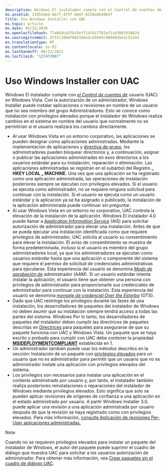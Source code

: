 ```yaml
---
description: Windows El instalador cumple con el Control de cuentas de usuario (UAC) en Windows Vista.
ms.assetid: 13955ded-6b7f-475f-bb0f-6530a0b4963f
title: Uso Windows Installer con UAC
ms.topic: article
ms.date: 05/31/2018
ms.openlocfilehash: 77a05dcd2fb33eff24fb17702af1cb306f81002d
ms.sourcegitcommit: d75fc10b9f0825bbe5ce5045c90d4045e3c53243
ms.translationtype: MT
ms.contentlocale: es-ES
ms.lasthandoff: 09/13/2021
ms.locfileid: "127473907"
---
```

# <a name="using-windows-installer-with-uac"></a>Uso Windows Installer con UAC

Windows El instalador cumple con [*el Control de cuentas de*](u-gly.md) usuario (UAC) en Windows Vista. Con la autorización de un administrador, Windows Installer puede instalar aplicaciones o revisiones en nombre de un usuario que no sea miembro del grupo Administradores. Esto se conoce como [](e-gly.md) instalación con privilegios elevados porque el instalador de Windows realiza cambios en el sistema en nombre del usuario que normalmente no se permitirían si el usuario realizara los cambios directamente.

-   Al usar Windows Vista en un entorno corporativo, las aplicaciones se pueden designar como aplicaciones administradas. Mediante la implementación de aplicaciones y [directiva de grupo](/previous-versions/windows/desktop/Policy/group-policy-start-page), los administradores pueden bloquear directorios y, a continuación, asignar o publicar las aplicaciones administradas en esos directorios a los usuarios estándar para su instalación, reparación o eliminación. [](s-gly.md) Las aplicaciones administradas se registran en el subárbol del Registro **\_ HKEY LOCAL \_ MACHINE.** Una vez que una aplicación se ha registrado como una aplicación administrada, las operaciones de instalación posteriores siempre se ejecutan con privilegios elevados. Si el usuario se ejecuta como administrador, no se requiere ninguna solicitud para continuar con la instalación. Si el usuario se ejecuta como un usuario estándar y la aplicación ya se ha asignado o publicado, la instalación de la aplicación administrada puede continuar sin preguntar.
-   Al usar Windows Vista en un entorno no corporativo, UAC controla la elevación de la instalación de la aplicación. Windows El instalador 4.0 puede llamar a [*Application Information Service*](a-gly.md) (AIS) para solicitar autorización de administrador para elevar una instalación. Antes de que se pueda ejecutar una instalación identificada como que requiere privilegios de administrador, UAC solicita al usuario su consentimiento para elevar la instalación. El aviso de consentimiento se muestra de forma predeterminada, incluso si el usuario es miembro del grupo administradores local, ya que los administradores se ejecutan como usuarios estándar hasta que una aplicación o componente del sistema que requiere el permiso de solicitud de credenciales administrativas para ejecutarse. Esta experiencia del usuario se denomina [*Modo de aprobación de*](a-gly.md) administrador (AAM). Si un usuario estándar intenta instalar la aplicación, el usuario tiene que obtener una persona con privilegios de administrador para proporcionarle sus credenciales de administrador para continuar con la instalación. Esta experiencia del usuario se denomina [*mensaje de credencial Over the Estorba*](o-gly.md) (OTS).
-   Dado que UAC restringe los privilegios durante las fases de una instalación, los desarrolladores de paquetes del instalador de Windows no deben asumir que su instalación siempre tendrá acceso a todas las partes del sistema. Windows Por lo tanto, los desarrolladores de paquetes del instalador deben cumplir las directrices de paquetes descritas en [Directrices](guidelines-for-packages.md) para paquetes para asegurarse de que su paquete funciona con UAC y Windows Vista. Un paquete que se haya escrito y probado para cumplir con UAC debe contener la propiedad [**MSIDEPLOYMENTCOMPLIANT**](msideploymentcompliant.md) establecida en 1.
-   Un administrador también puede usar los métodos descritos en la sección: Instalación de un paquete con [privilegios elevados](installing-a-package-with-elevated-privileges-for-a-non-admin.md) para un usuario que no es administrador para permitir que un usuario que no es administrador instale una aplicación con privilegios elevados del sistema.
-   Los privilegios son necesarios para instalar una aplicación en el contexto administrado por usuario y, por tanto, el instalador también realiza posteriores reinstalaciones o reparaciones del instalador de Windows mediante privilegios elevados. Esto significa que solo se pueden aplicar revisiones de orígenes de confianza a una aplicación en el estado administrado por usuario. A partir Windows Installer 3.0, puede aplicar una revisión a una aplicación administrada por usuario después de que la revisión se haya registrado como con privilegios elevados. Para más información, [consulte Aplicación de revisiones Per-User aplicaciones administradas.](patching-per-user-managed-applications.md)

> [!Note]  
> Cuando no se requieren privilegios elevados para instalar un paquete del instalador de Windows, el autor del paquete puede suprimir el cuadro de diálogo que muestra UAC para solicitar a los usuarios autorización de administrador. Para obtener más información, vea [Crear paquetes sin el cuadro de diálogo UAC](authoring-packages-without-the-uac-dialog-box.md).

 

 

 
